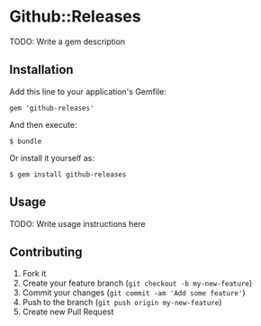 # Github::Releases

TODO: Write a gem description

## Installation

Add this line to your application's Gemfile:

    gem 'github-releases'

And then execute:

    $ bundle

Or install it yourself as:

    $ gem install github-releases

## Usage

TODO: Write usage instructions here

## Contributing

1. Fork it
2. Create your feature branch (`git checkout -b my-new-feature`)
3. Commit your changes (`git commit -am 'Add some feature'`)
4. Push to the branch (`git push origin my-new-feature`)
5. Create new Pull Request
